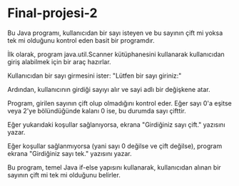 # Final-projesi-2

Bu Java programı, kullanıcıdan bir sayı isteyen ve bu sayının çift mi yoksa tek mi olduğunu kontrol eden basit bir programdır.

İlk olarak, program java.util.Scanner kütüphanesini kullanarak kullanıcıdan giriş alabilmek için bir araç hazırlar.

Kullanıcıdan bir sayı girmesini ister: "Lütfen bir sayı giriniz:"

Ardından, kullanıcının girdiği sayıyı alır ve sayi adlı bir değişkene atar.

Program, girilen sayının çift olup olmadığını kontrol eder. Eğer sayı 0'a eşitse veya 2'ye bölündüğünde kalanı 0 ise, bu durumda sayı çifttir.

Eğer yukarıdaki koşullar sağlanıyorsa, ekrana "Girdiğiniz sayı çift." yazısını yazar.

Eğer koşullar sağlanmıyorsa (yani sayı 0 değilse ve çift değilse), program ekrana "Girdiğiniz sayı tek." yazısını yazar.

Bu program, temel Java if-else yapısını kullanarak, kullanıcıdan alınan bir sayının çift mi tek mi olduğunu belirler.

